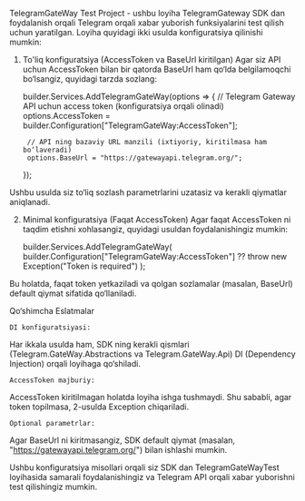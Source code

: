 TelegramGateWay Test Project - ushbu loyiha TelegramGateway SDK dan foydalanish orqali Telegram orqali xabar yuborish funksiyalarini test qilish uchun yaratilgan. Loyiha quyidagi ikki usulda konfiguratsiya qilinishi mumkin:

1. To'liq konfiguratsiya (AccessToken va BaseUrl kiritilgan)
Agar siz API uchun AccessToken bilan bir qatorda BaseUrl ham qo‘lda belgilamoqchi bo‘lsangiz, quyidagi tarzda sozlang:

    builder.Services.AddTelegramGateWay(options =>
    {
        // Telegram Gateway API uchun access token (konfiguratsiya orqali olinadi)
        options.AccessToken = builder.Configuration["TelegramGateWay:AccessToken"];
        
        // API ning bazaviy URL manzili (ixtiyoriy, kiritilmasa ham bo‘laveradi)
        options.BaseUrl = "https://gatewayapi.telegram.org/";
    });

Ushbu usulda siz to‘liq sozlash parametrlarini uzatasiz va kerakli qiymatlar aniqlanadi.

2. Minimal konfiguratsiya (Faqat AccessToken)
Agar faqat AccessToken ni taqdim etishni xohlasangiz, quyidagi usuldan foydalanishingiz mumkin:

    builder.Services.AddTelegramGateWay(
        builder.Configuration["TelegramGateWay:AccessToken"] 
        ?? throw new Exception("Token is required")
    );

Bu holatda, faqat token yetkaziladi va qolgan sozlamalar (masalan, BaseUrl) default qiymat sifatida qo‘llaniladi.


Qo‘shimcha Eslatmalar

    DI konfiguratsiyasi:
Har ikkala usulda ham, SDK ning kerakli qismlari (Telegram.GateWay.Abstractions va Telegram.GateWay.Api) DI (Dependency Injection) orqali loyihaga qo‘shiladi.

    AccessToken majburiy:
AccessToken kiritilmagan holatda loyiha ishga tushmaydi. Shu sababli, agar token topilmasa, 2-usulda Exception chiqariladi.

    Optional parametrlar:
Agar BaseUrl ni kiritmasangiz, SDK default qiymat (masalan, "https://gatewayapi.telegram.org/") bilan ishlashi mumkin.

Ushbu konfiguratsiya misollari orqali siz SDK dan TelegramGateWayTest loyihasida samarali foydalanishingiz va Telegram API orqali xabar yuborishni test qilishingiz mumkin.